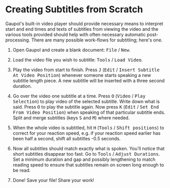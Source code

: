 Creating Subtitles from Scratch
===============================

Gaupol's built-in video player should provide necessary means to
interpret start and end times and texts of subtitles from viewing the
video and the various tools provided should help with often necessary
automatic post-processing. There are many possible work-flows for
subtitling; here's one.

1. Open Gaupol and create a blank document: <kbd>File</kbd> /
   <kbd>New</kbd>.

1. Load the video file you wish to subtitle: <kbd>Tools</kbd> /
   <kbd>Load Video</kbd>.

1. Play the video from start to finish. Press <kbd>J</kbd>
   (<kbd>Edit</kbd> / <kbd>Insert Subtitle At Video Position</kbd>)
   whenever someone starts speaking a new subtitle length piece. A new
   subtitle will be inserted with a three second duration.

1. Go over the video one subtitle at a time. Press <kbd>O</kbd>
   (<kbd>Video</kbd> / <kbd>Play Selection</kbd>) to play video of the
   selected subtitle. Write down what is said. Press <kbd>O</kbd> to
   play the subtitle again. Now press <kbd>K</kbd> (<kbd>Edit</kbd> /
   <kbd>Set End From Video Position</kbd>) when speaking of that
   particular subtitle ends. Split and merge subtitles (keys
   <kbd>S</kbd> and <kbd>M</kbd>) where needed.

1. When the whole video is subtitled, hit <kbd>H</kbd> (<kbd>Tools</kbd>
   / <kbd>Shift positions</kbd>) to correct for your reaction speed,
   e.g. if your reaction speed earlier has been half a second, shift all
   subtitles -0.5 seconds.

1. Now all subtitles should match exactly what is spoken. You'll notice
   that short subtitles disappear too fast. Go to <kbd>Tools</kbd> /
   <kbd>Adjust Durations</kbd>. Set a minimum duration and gap and
   possibly lengthening to match reading speed to ensure that subtitles
   remain on screen long enough to be read.

1. Done! Save your file! Share your work!
